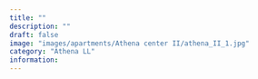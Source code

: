 ```yaml
---
title: ""
description: ""
draft: false
image: "images/apartments/Athena center II/athena_II_1.jpg"
category: "Athena LL"
information:
---
```

